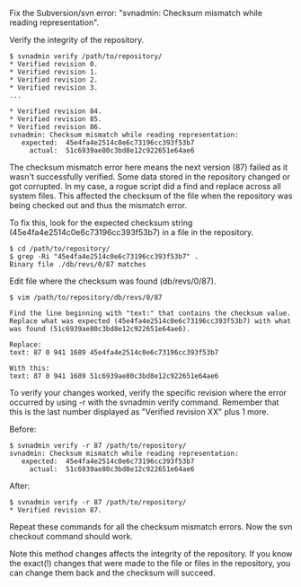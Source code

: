 Fix the Subversion/svn error: "svnadmin: Checksum mismatch while reading representation".

Verify the integrity of the repository.
```
$ svnadmin verify /path/to/repository/
* Verified revision 0.
* Verified revision 1.
* Verified revision 2.
* Verified revision 3.
...

* Verified revision 84.                                                                                                                       
* Verified revision 85.
* Verified revision 86.
svnadmin: Checksum mismatch while reading representation:
   expected:  45e4fa4e2514c0e6c73196cc393f53b7
     actual:  51c6939ae80c3bd8e12c922651e64ae6
```
The checksum mismatch error here means the next version (87) failed as it wasn't successfully verified. Some data stored in the repository changed or got corrupted. In my case, a rogue script did a find and replace across all system files. This affected the checksum of the file when the repository was being checked out and thus the mismatch error.

To fix this, look for the expected checksum string (45e4fa4e2514c0e6c73196cc393f53b7) in a file in the repository.
```
$ cd /path/to/repository/
$ grep -Ri "45e4fa4e2514c0e6c73196cc393f53b7" .
Binary file ./db/revs/0/87 matches
```
Edit file where the checksum was found (db/revs/0/87).
```
$ vim /path/to/repository/db/revs/0/87
```
```
Find the line beginning with "text:" that contains the checksum value. Replace what was expected (45e4fa4e2514c0e6c73196cc393f53b7) with what was found (51c6939ae80c3bd8e12c922651e64ae6).

Replace:
text: 87 0 941 1689 45e4fa4e2514c0e6c73196cc393f53b7

With this:
text: 87 0 941 1689 51c6939ae80c3bd8e12c922651e64ae6
```
To verify your changes worked, verify the specific revision where the error occurred by using -r with the svnadmin verify command. Remember that this is the last number displayed as "Verified revision XX" plus 1 more.

Before:
```
$ svnadmin verify -r 87 /path/to/repository/
svnadmin: Checksum mismatch while reading representation:
   expected:  45e4fa4e2514c0e6c73196cc393f53b7
     actual:  51c6939ae80c3bd8e12c922651e64ae6
```
After:
```
$ svnadmin verify -r 87 /path/to/repository/
* Verified revision 87.
```
Repeat these commands for all the checksum mismatch errors. Now the svn checkout command should work.

Note this method changes affects the integrity of the repository. If you know the exact(!) changes that were made to the file or files in the repository, you can change them back and the checksum will succeed.